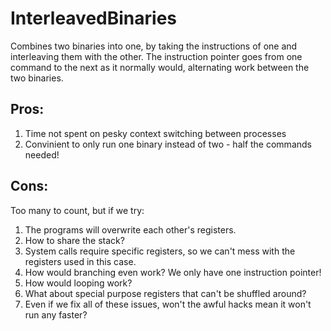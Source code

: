 # InterleavedBinaries

Combines two binaries into one, by taking the instructions of one and interleaving them with the other. The instruction pointer goes from one command to the next as it normally would, alternating work between the two binaries.

## Pros:
1) Time not spent on pesky context switching between processes
2) Convinient to only run one binary instead of two - half the commands needed!

## Cons:
Too many to count, but if we try:
1) The programs will overwrite each other's registers.
2) How to share the stack?
3) System calls require specific registers, so we can't mess with the registers used in this case.
4) How would branching even work? We only have one instruction pointer!
5) How would looping work?
6) What about special purpose registers that can't be shuffled around?
7) Even if we fix all of these issues, won't the awful hacks mean it won't run any faster?

